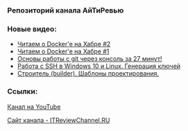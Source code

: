 ### Репозиторий канала АйТиРевью

### Новые видео:
<!-- YOUTUBE:START -->
- [Читаем о Docker'e на Хабре #2](https://www.youtube.com/watch?v=dRzx4r6S-_I)
- [Читаем о Docker'e на Хабре #1](https://www.youtube.com/watch?v=3GD2LZQQ9Ug)
- [Основы работы с git через консоль за 27 минут!](https://www.youtube.com/watch?v=ZzRSgQ0kqDM)
- [Работа с SSH в Windows 10 и Linux. Генерация ключей](https://www.youtube.com/watch?v=H89XkCMJ7_k)
- [Строитель (builder). Шаблоны проектирования.](https://www.youtube.com/watch?v=tZhFJ4aZJwc)
<!-- YOUTUBE:END -->

### Ссылки:
[Канал на YouTube](https://www.youtube.com/channel/UCVuN6oJcUJnk2AwAe23jKhQ)

[Сайт канала - ITReviewChannel.RU](https://itreviewchannel.ru/)
